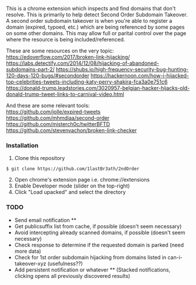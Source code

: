 This is a chrome extension which inspects and find domains that don't resolve. This is primarily to help detect Second Order Subdomain Takeover. A second order subdomain takeover is when you're able to register a domain (expired, typoed, etc.) which are being referenced by some pages on some other domains. This may allow full or parital control over the page where the resource is being included/referenced. 

These are some resources on the very topic:    
https://edoverflow.com/2017/broken-link-hijacking/
https://labs.detectify.com/2014/12/08/hijacking-of-abandoned-subdomains-part-2/
https://shubs.io/high-frequency-security-bug-hunting-120-days-120-bugs/#secondorder
https://hackernoon.com/how-i-hijacked-top-celebrities-tweets-including-katy-perry-shakira-fca3a0e751c6
https://donald-trump.leadstories.com/3020957-belgian-hacker-hijacks-old-donald-trump-tweet-links-to-carnival-video.html


And these are some relevant tools:    
https://github.com/jolle/expired-tweets
https://github.com/mhmdiaa/second-order
https://github.com/misterch0c/twitterBFTD
https://github.com/stevenvachon/broken-link-checker

### Installation
1. Clone this repository
```
$ git clone https://github.com/1lastBr3ath/2ndOrder
```
2. Open chrome's extension page i.e. chrome://extensions
3. Enable Developer mode (slider on the top-right)
4. Click "Load upacked" and select the directory

### TODO
- Send email notification **
- Get publicsuffix list from cache, if possible (doesn't seem necessary)
- Avoid intercepting already scanned domains, if possible (doesn't seem necessary)
- Check response to determine if the requested domain is parked (need more data)
- Check for 1st order subdomain hijacking from domains listed in can-i-takeover-xyz (usefulness??)
- Add persistent notification or whatever ** (Stacked notifications, clicking opens all previously discovered results)
